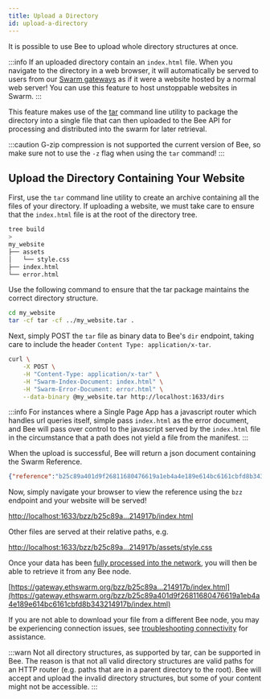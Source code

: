 ```yaml
---
title: Upload a Directory
id: upload-a-directory
---
```


It is possible to use Bee to upload whole directory structures at once. 

:::info
If an uploaded directory contain an `index.html` file. When you navigate to the directory in a web browser, it will automatically be served to users from our [Swarm gateways](https://gateway.ethswarm.org) as if it were a website hosted by a normal web server! You can use this feature to host unstoppable websites in Swarm.
:::

This feature makes use of the [tar](https://www.gnu.org/software/tar/) command line utility to package the directory into a single file that can then uploaded to the Bee API for processing and distributed into the swarm for later retrieval.

:::caution
G-zip compression is not supported the current version of Bee, so make sure not to use the `-z` flag when using the `tar` command!
:::

## Upload the Directory Containing Your Website
First, use the `tar` command line utility to create an archive containing all the files of your directory. If uploading a website, we must take care to ensure that the `index.html` file is at the root of the directory tree.

```sh
tree build
> 
my_website
├── assets
│   └── style.css
├── index.html
└── error.html
```

Use the following command to ensure that the tar package maintains the correct directory structure.

```sh
cd my_website
tar -cf tar -cf ../my_website.tar .
```

Next, simply POST the `tar` file as binary data to Bee's `dir` endpoint, taking care to include the header `Content Type: application/x-tar`.

```sh
curl \
	-X POST \
	-H "Content-Type: application/x-tar" \
	-H "Swarm-Index-Document: index.html" \
	-H "Swarm-Error-Document: error.html" \
	--data-binary @my_website.tar http://localhost:1633/dirs
```

:::info
For instances where a Single Page App has a javascript router which handles url queries itself, simple pass `index.html` as the error document, and Bee will pass over control to the javascript served by the `index.html` file in the circumstance that a path does not yield a file from the manifest. 
:::

When the upload is successful, Bee will return a json document containing the Swarm Reference.

```json
{"reference":"b25c89a401d9f26811680476619a1eb4a4e189e614bc6161cbfd8b343214917b"}
```

Now, simply navigate your browser to view the reference using the `bzz` endpoint and your website will be served!

[http://localhost:1633/bzz/b25c89a...214917b/index.html](http://localhost:1633/bzz/b25c89a401d9f26811680476619a1eb4a4e189e614bc6161cbfd8b343214917b/index.html) 

Other files are served at their relative paths, e.g.

[http://localhost:1633/bzz/b25c89a...214917b/assets/style.css](http://localhost:1633/bzz/b25c89a401d9f26811680476619a1eb4a4e189e614bc6161cbfd8b343214917b/assets/style.css) 

Once your data has been [fully processed into the network](/docs/advanced/tags), you will then be able to retrieve it from any Bee node.

[https://gateway.ethswarm.org/bzz/b25c89a...214917b/index.html](https://gateway.ethswarm.org/bzz/b25c89a401d9f26811680476619a1eb4a4e189e614bc6161cbfd8b343214917b/index.html)

If you are not able to download your file from a different Bee node, you may be experiencing connection issues, see [troubleshooting connectivity](/docs/installation/connectivity) for assistance.

:::warn
Not all directory structures, as supported by tar, can be supported in Bee.
The reason is that not all valid directory structures are valid paths
for an HTTP router (e.g. paths that are in a parent directory to the root).
Bee will accept and upload the invalid directory structures, but some of
your content might not be accessible.
:::
